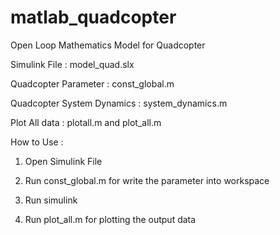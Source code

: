 # matlab_quadcopter
Open Loop Mathematics Model for Quadcopter

Simulink File : model_quad.slx

Quadcopter Parameter : const_global.m

Quadcopter System Dynamics : system_dynamics.m

Plot All data : plotall.m and plot_all.m

How to Use :

1. Open Simulink File

2. Run const_global.m for write the parameter into workspace

3. Run simulink

4. Run plot_all.m for plotting the output data
